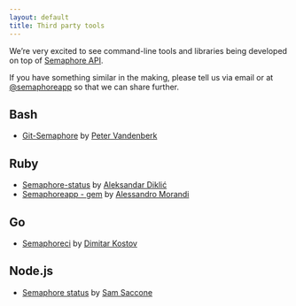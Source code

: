 ```yaml
---
layout: default
title: Third party tools
---
```


We’re very excited to see command-line tools and libraries being developed on top of [Semaphore API](/api).

If you have something similar in the making, please tell us via email or at [@semaphoreapp](https://twitter.com/semaphoreapp) so that we can share further.

## Bash
- [Git-Semaphore](https://github.com/pvdb/git-semaphore) by [Peter Vandenberk](https://github.com/pvdb)

## Ruby
- [Semaphore-status](https://github.com/renderedtext/semaphore-status) by [Aleksandar Diklić](https://github.com/rastasheep)
- [Semaphoreapp - gem](https://github.com/Simbul/semaphoreapp) by [Alessandro Morandi](https://github.com/Simbul)

## Go
- [Semaphoreci](https://github.com/mytrile/semaphoreci) by [Dimitar Kostov](https://github.com/mytrile)

## Node.js
- [Semaphore status](https://github.com/mojotech/semaphorestatus) by [Sam Saccone](https://github.com/samccone)

